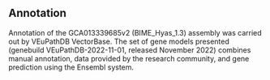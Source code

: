**Annotation**
----------

Annotation of the GCA013339685v2 (BIME\_Hyas\_1.3) assembly was carried out by VEuPathDB VectorBase. The set
of gene models presented (genebuild VEuPathDB-2022-11-01, released November 2022)
combines manual annotation, data provided by the research community, and
gene prediction using the Ensembl system.

